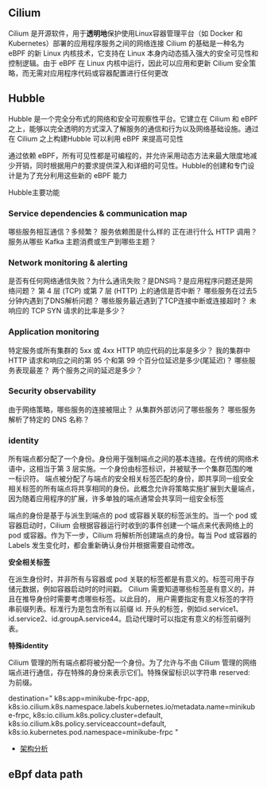 ## Cilium

Cilium 是开源软件，用于**透明地**保护使用Linux容器管理平台（如 Docker 和 Kubernetes）部署的应用程序服务之间的网络连接
Cilium 的基础是一种名为 eBPF 的新 Linux 内核技术，它支持在 Linux 本身内动态插入强大的安全可见性和控制逻辑。由于 eBPF 在 Linux 内核中运行，因此可以应用和更新 Cilium 安全策略，而无需对应用程序代码或容器配置进行任何更改

## Hubble

Hubble 是一个完全分布式的网络和安全可观察性平台。它建立在 Cilium 和 eBPF 之上，能够以完全透明的方式深入了解服务的通信和行为以及网络基础设施。通过在 Cilium 之上构建Hubble 可以利用 eBPF 来提高可见性

通过依赖 eBPF，所有可见性都是可编程的，并允许采用动态方法来最大限度地减少开销，同时根据用户的要求提供深入和详细的可见性。Hubble的创建和专门设计是为了充分利用这些新的 eBPF 能力

Hubble主要功能

### Service dependencies & communication map

哪些服务相互通信？多频繁？
服务依赖图是什么样的
正在进行什么 HTTP 调用？
服务从哪些 Kafka 主题消费或生产到哪些主题？

### Network monitoring & alerting

是否有任何网络通信失败？为什么通讯失败？是DNS吗？是应用程序问题还是网络问题？
第 4 层 (TCP) 或第 7 层 (HTTP) 上的通信是否中断？
哪些服务在过去5分钟内遇到了DNS解析问题？
哪些服务最近遇到了TCP连接中断或连接超时？
未响应的 TCP SYN 请求的比率是多少？

### Application monitoring

特定服务或所有集群的 5xx 或 4xx HTTP 响应代码的比率是多少？
我的集群中 HTTP 请求和响应之间的第 95 个和第 99 个百分位延迟是多少(尾延迟)？
哪些服务表现最差？
两个服务之间的延迟是多少？

### Security observability

由于网络策略，哪些服务的连接被阻止？
从集群外部访问了哪些服务？
哪些服务解析了特定的 DNS 名称？


### identity

所有端点都分配了一个身份。身份用于强制端点之间的基本连接。在传统的网络术语中，这相当于第 3 层实施。一个身份由标签标识，并被赋予一个集群范围的唯一标识符。
端点被分配了与端点的安全相关标签匹配的身份，即共享同一组安全相关标签的所有端点将共享相同的身份。此概念允许将策略实施扩展到大量端点，因为随着应用程序的扩展，许多单独的端点通常会共享同一组安全标签

端点的身份是基于与派生到端点的 pod 或容器关联的标签派生的。当一个 pod 或容器启动时，Cilium 会根据容器运行时收到的事件创建一个端点来代表网络上的 pod 或容器。作为下一步，Cilium 将解析所创建端点的身份。每当 Pod 或容器的 Labels 发生变化时，都会重新确认身份并根据需要自动修改。

**安全相关标签**

在派生身份时，并非所有与容器或 pod 关联的标签都是有意义的。标签可用于存储元数据，例如容器启动时的时间戳。 Cilium 需要知道哪些标签是有意义的，并且在推导身份时需要考虑哪些标签。以此目的，
用户需要指定有意义标签的字符串前缀列表。标准行为是包含所有以前缀 id. 开头的标签，例如id.service1、id.service2、id.groupA.service44。启动代理时可以指定有意义的标签前缀列表。

**特殊identity**

Cilium 管理的所有端点都将被分配一个身份。为了允许与不由 Cilium 管理的网络端点进行通信，存在特殊的身份来表示它们。特殊保留标识以字符串 reserved: 为前缀。

destination="
k8s:app=minikube-frpc-app,
k8s:io.cilium.k8s.namespace.labels.kubernetes.io/metadata.name=minikube-frpc,
k8s:io.cilium.k8s.policy.cluster=default,
k8s:io.cilium.k8s.policy.serviceaccount=default,
k8s:io.kubernetes.pod.namespace=minikube-frpc
"

- [架构分析](https://zhuanlan.zhihu.com/p/474315762)

## eBpf data path

